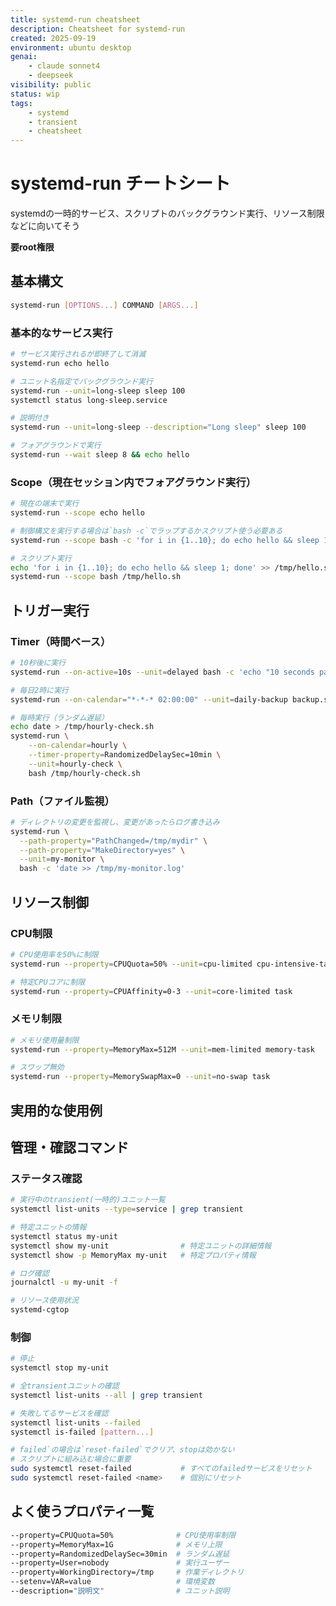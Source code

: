 ```yaml
---
title: systemd-run cheatsheet
description: Cheatsheet for systemd-run
created: 2025-09-19
environment: ubuntu desktop
genai:
    - claude sonnet4
    - deepseek
visibility: public
status: wip
tags:
    - systemd
    - transient
    - cheatsheet
---
```

# systemd-run チートシート

systemdの一時的サービス、スクリプトのバックグラウンド実行、リソース制限などに向いてそう

**要root権限**

## 基本構文
```bash
systemd-run [OPTIONS...] COMMAND [ARGS...]
```

<!-- status: checked | date: 2025-09-19 -->
### 基本的なサービス実行
```bash
# サービス実行されるが即終了して消滅
systemd-run echo hello

# ユニット名指定でバックグラウンド実行
systemd-run --unit=long-sleep sleep 100
systemctl status long-sleep.service

# 説明付き
systemd-run --unit=long-sleep --description="Long sleep" sleep 100

# フォアグラウンドで実行
systemd-run --wait sleep 8 && echo hello
```

<!-- status: checked | date: 2025-09-19 -->
### Scope（現在セッション内でフォアグラウンド実行）
```bash
# 現在の端末で実行
systemd-run --scope echo hello

# 制御構文を実行する場合は`bash -c`でラップするかスクリプト使う必要ある
systemd-run --scope bash -c 'for i in {1..10}; do echo hello && sleep 1; done'

# スクリプト実行
echo 'for i in {1..10}; do echo hello && sleep 1; done' >> /tmp/hello.sh
systemd-run --scope bash /tmp/hello.sh
```
<!-- 基本的にバックグラウンド実行で使うことが多そう。これ"--scope"使いみちあるのか？ -->

## トリガー実行

<!-- status: checked | date: 2025-09-19 -->
### Timer（時間ベース）
```bash
# 10秒後に実行
systemd-run --on-active=10s --unit=delayed bash -c 'echo "10 seconds passed" > /tmp/delayed.txt'

# 毎日2時に実行
systemd-run --on-calendar="*-*-* 02:00:00" --unit=daily-backup backup.sh

# 毎時実行（ランダム遅延）
echo date > /tmp/hourly-check.sh
systemd-run \
    --on-calendar=hourly \
    --timer-property=RandomizedDelaySec=10min \
    --unit=hourly-check \
    bash /tmp/hourly-check.sh
```

<!-- status: checked | date: 2025-09-19 -->
### Path（ファイル監視）
```bash
# ディレクトリの変更を監視し、変更があったらログ書き込み
systemd-run \
  --path-property="PathChanged=/tmp/mydir" \
  --path-property="MakeDirectory=yes" \
  --unit=my-monitor \
  bash -c 'date >> /tmp/my-monitor.log'
```

<!-- status: need-check | priority: low | reason: これはアプリ側でやる？
### Socket（ネットワーク監視）
```bash
# TCPポート監視
systemd-run --socket-property=ListenStream=8080 --unit=web-handler web-server

# UNIXソケット監視
systemd-run --socket-property=ListenStream=/run/api.sock --unit=api-handler api-server
```
-->

## リソース制御

<!-- status: checked | date: 2025-09-19 -->
### CPU制限
```bash
# CPU使用率を50%に制限
systemd-run --property=CPUQuota=50% --unit=cpu-limited cpu-intensive-task

# 特定CPUコアに制限
systemd-run --property=CPUAffinity=0-3 --unit=core-limited task
```

<!-- status: checked | date: 2025-09-19 -->
### メモリ制限
```bash
# メモリ使用量制限
systemd-run --property=MemoryMax=512M --unit=mem-limited memory-task

# スワップ無効
systemd-run --property=MemorySwapMax=0 --unit=no-swap task
```

<!-- status: need-check | priority: low
### 実行環境制御
```bash
# 環境変数設定
systemd-run --setenv=DEBUG=1 --setenv=PATH=/custom/bin:$PATH --unit=env-test app

# 作業ディレクトリ指定
systemd-run --working-directory=/tmp --unit=tmp-work task

# ユーザー指定
systemd-run --uid=1000 --gid=1000 --unit=user-task task
```
-->

## 実用的な使用例

<!-- status: need-check | priority: low | reason: たぶんいけそう、気が向いたら
### バックアップ・同期
```bash
# 自動rsync（ファイル変更時）
systemd-run --path-property=PathModified=/data --unit=auto-sync \
  --description="Auto sync data directory" \
  rsync -au /data/ backup-server:/backup/ &&
  rsync -au backup-server:/backup/ /data/ 

# 定期バックアップ（毎日2時、ランダム遅延）
systemd-run --timer --on-calendar="*-*-* 02:00:00" --property=RandomizedDelaySec=30min \
  --unit=daily-backup --description="Daily database backup" \
  pg_dump mydb | gzip > /backup/db-$(date +%Y%m%d).sql.gz
```

### システムメンテナンス
```bash
# 定期クリーンアップ（毎週月曜2時）
systemd-run --timer --on-calendar="Mon *-*-* 02:00:00" \
  --unit=weekly-cleanup --description="Weekly system cleanup" \
  /usr/local/bin/cleanup.sh

# ログローテーション（毎日）
systemd-run --timer --on-calendar=daily \
  --unit=log-rotation --description="Daily log rotation" \
  find /var/log -name "*.log" -mtime +7 -delete
```

### 開発・テスト
```bash
# リソース制限下でのテスト
systemd-run --scope --property=MemoryMax=100M --property=CPUQuota=25% \
  --description="Resource limited test" ./load-test

# 異なるユーザー権限でテスト
systemd-run --uid=nobody --working-directory=/tmp \
  --unit=security-test --description="Security permission test" ./test-script
```

### 監視・アラート
```bash
# ディスク使用量監視
systemd-run --timer --on-active=5m --on-unit-active=5m \
  --unit=disk-monitor --description="Disk usage monitor" \
  /usr/local/bin/check-disk-usage.sh

# サービス死活監視
systemd-run --timer --on-calendar="*:0/10" \
  --unit=health-check --description="Service health check" \
  /usr/local/bin/health-check.sh
```
-->

## 管理・確認コマンド

<!-- status: checked | date: 2025-09-19 -->
### ステータス確認
```bash
# 実行中のtransient(一時的)ユニット一覧
systemctl list-units --type=service | grep transient

# 特定ユニットの情報
systemctl status my-unit
systemctl show my-unit                # 特定ユニットの詳細情報
systemctl show -p MemoryMax my-unit   # 特定プロパティ情報

# ログ確認
journalctl -u my-unit -f

# リソース使用状況
systemd-cgtop
```

<!-- status: checked | date: 2025-09-19 -->
### 制御
```bash
# 停止
systemctl stop my-unit

# 全transientユニットの確認
systemctl list-units --all | grep transient

# 失敗してるサービスを確認
systemctl list-units --failed
systemctl is-failed [pattern...]

# failed`の場合は`reset-failed`でクリア、stopは効かない
# スクリプトに組み込む場合に重要
sudo systemctl reset-failed           # すべてのfailedサービスをリセット
sudo systemctl reset-failed <name>    # 個別にリセット
```

<!-- status: checked | date: 2025-09-19 -->
## よく使うプロパティ一覧
```bash
--property=CPUQuota=50%              # CPU使用率制限
--property=MemoryMax=1G              # メモリ上限
--property=RandomizedDelaySec=30min  # ランダム遅延
--property=User=nobody               # 実行ユーザー
--property=WorkingDirectory=/tmp     # 作業ディレクトリ
--setenv=VAR=value                   # 環境変数
--description="説明文"                # ユニット説明
```

